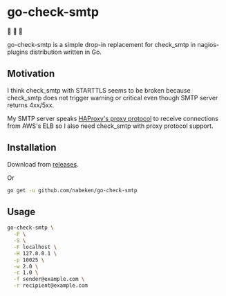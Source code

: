 # go-check-smtp

:construction: :construction: :construction:

go-check-smtp is a simple drop-in replacement for check\_smtp in nagios-plugins distribution written in Go.

## Motivation

I think check\_smtp with STARTTLS seems to be broken because check\_smtp does not trigger warning or critical even though SMTP server returns 4xx/5xx.

My SMTP server speaks [HAProxy's proxy protocol](http://www.haproxy.org/download/1.5/doc/proxy-protocol.txt) to receive connections from AWS's ELB so I also need check\_smtp with proxy protocol support.

## Installation

Download from [releases](https://github.com/nabeken/go-check-smtp/releases).

Or

```sh
go get -u github.com/nabeken/go-check-smtp
```

## Usage

```sh
go-check-smtp \
  -P \
  -S \
  -F localhost \
  -H 127.0.0.1 \
  -p 10025 \
  -w 2.0 \
  -c 1.0 \
  -f sender@example.com \
  -r recipient@example.com
```
